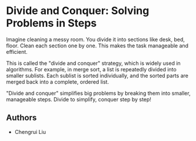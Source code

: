 # Divide and Conquer: Solving Problems in Steps
Imagine cleaning a messy room. You divide it into sections like desk, bed, floor. Clean each section one by one. This makes the task manageable and efficient.

This is called the "divide and conquer" strategy, which is widely used in algorithms. For example, in merge sort, a list is repeatedly divided into smaller sublists. Each sublist is sorted individually, and the sorted parts are merged back into a complete, ordered list.

"Divide and conquer" simplifies big problems by breaking them into smaller, manageable steps. Divide to simplify, conquer step by step!
## Authors
- Chengrui Liu
